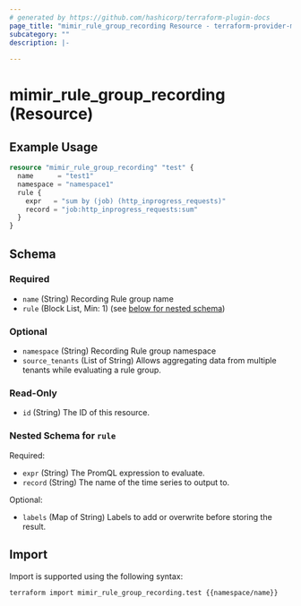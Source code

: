 ```yaml
---
# generated by https://github.com/hashicorp/terraform-plugin-docs
page_title: "mimir_rule_group_recording Resource - terraform-provider-mimir"
subcategory: ""
description: |-
  
---
```


# mimir_rule_group_recording (Resource)



## Example Usage

```terraform
resource "mimir_rule_group_recording" "test" {
  name      = "test1"
  namespace = "namespace1"
  rule {
    expr   = "sum by (job) (http_inprogress_requests)"
    record = "job:http_inprogress_requests:sum"
  }
}
```

<!-- schema generated by tfplugindocs -->
## Schema

### Required

- `name` (String) Recording Rule group name
- `rule` (Block List, Min: 1) (see [below for nested schema](#nestedblock--rule))

### Optional

- `namespace` (String) Recording Rule group namespace
- `source_tenants` (List of String) Allows aggregating data from multiple tenants while evaluating a rule group.

### Read-Only

- `id` (String) The ID of this resource.

<a id="nestedblock--rule"></a>
### Nested Schema for `rule`

Required:

- `expr` (String) The PromQL expression to evaluate.
- `record` (String) The name of the time series to output to.

Optional:

- `labels` (Map of String) Labels to add or overwrite before storing the result.

## Import

Import is supported using the following syntax:

```shell
terraform import mimir_rule_group_recording.test {{namespace/name}}
```
